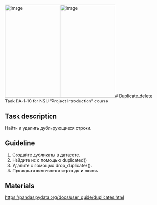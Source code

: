 <img width="181" height="305" alt="image" src="https://github.com/user-attachments/assets/4a61ead6-5935-4bd5-9015-036d4958b8b7" /><img width="181" height="305" alt="image" src="https://github.com/user-attachments/assets/c92c0009-a0a8-40d0-b781-8612123940fe" /># Duplicate_delete
Task DA-1-10 for NSU "Project Introduction" course

## Task description
Найти и удалить дублирующиеся строки.

## Guideline
1. Создайте дубликаты в датасете.
2. Найдите их с помощью duplicated().
3. Удалите с помощью drop_duplicates().
4. Проверьте количество строк до и после.

## Materials
https://pandas.pydata.org/docs/user_guide/duplicates.html
